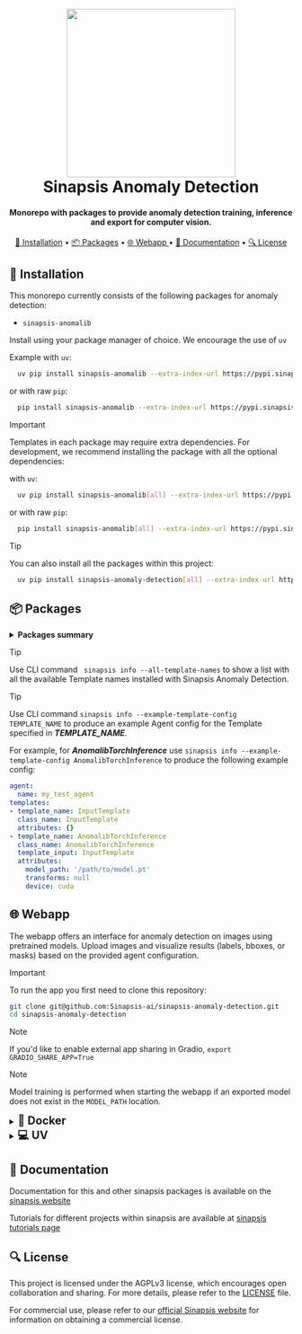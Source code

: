 <h1 align="center">
<br>
<a href="https://sinapsis.tech/">
  <img
    src="https://github.com/Sinapsis-AI/brand-resources/blob/main/sinapsis_logo/4x/logo.png?raw=true"
    alt="" width="300">
</a><br>
Sinapsis Anomaly Detection
<br>
</h1>

<h4 align="center">Monorepo with packages to provide anomaly detection training, inference and export for computer vision.</h4>

<p align="center">
<a href="#installation">🐍 Installation</a> •
<a href="#packages">📦 Packages</a> •
<a href="#webapp"> 🌐 Webapp </a>  •
<a href="#documentation">📙 Documentation</a> •
<a href="#license">🔍 License</a>
</p>

<h2 id="installation">🐍 Installation</h2>

This monorepo currently consists of the following packages for anomaly detection:

* <code>sinapsis-anomalib</code>

Install using your package manager of choice. We encourage the use of <code>uv</code>

Example with <code>uv</code>:

```bash
  uv pip install sinapsis-anomalib --extra-index-url https://pypi.sinapsis.tech
```
 or with raw <code>pip</code>:
```bash
  pip install sinapsis-anomalib --extra-index-url https://pypi.sinapsis.tech
```


> [!IMPORTANT]
> Templates in each package may require extra dependencies. For development, we recommend installing the package with all the optional dependencies:
>

with <code>uv</code>:

```bash
  uv pip install sinapsis-anomalib[all] --extra-index-url https://pypi.sinapsis.tech
```
 or with raw <code>pip</code>:
```bash
  pip install sinapsis-anomalib[all] --extra-index-url https://pypi.sinapsis.tech
```

> [!TIP]
> You can also install all the packages within this project:
>
```bash
  uv pip install sinapsis-anomaly-detection[all] --extra-index-url https://pypi.sinapsis.tech
```

<h2 id="packages">📦 Packages</h2>
<details id='packages'><summary><strong><span style="font-size: 1.0em;"> Packages summary</span></strong></summary>


- **Sinapsis Anomalib**
    - **AnomalibTorchInference**\
    _Run anomaly detection inference using PyTorch models._
    - **AnomalibOpenVINOInference**\
    _Perform optimized inference using OpenVINO-accelerated models._
    - **AnomalibTrain**\
    _Train custom anomaly detection models with Anomalib._
    - **AnomalibExport**\
    _Export trained models for deployment in different formats._
</details>

> [!TIP]
> Use CLI command ``` sinapsis info --all-template-names``` to show a list with all the available Template names installed with Sinapsis Anomaly Detection.

> [!TIP]
> Use CLI command ```sinapsis info --example-template-config TEMPLATE_NAME``` to produce an example Agent config for the Template specified in ***TEMPLATE_NAME***.

For example, for ***AnomalibTorchInference*** use ```sinapsis info --example-template-config AnomalibTorchInference``` to produce the following example config:


```yaml
agent:
  name: my_test_agent
templates:
- template_name: InputTemplate
  class_name: InputTemplate
  attributes: {}
- template_name: AnomalibTorchInference
  class_name: AnomalibTorchInference
  template_input: InputTemplate
  attributes:
    model_path: '/path/to/model.pt'
    transforms: null
    device: cuda
```





<h2 id="webapp">🌐 Webapp</h2>

The webapp offers an interface for anomaly detection on images using pretrained models. Upload images and visualize results (labels, bboxes, or masks) based on the provided agent configuration.

> [!IMPORTANT]
> To run the app you first need to clone this repository:

```bash
git clone git@github.com:Sinapsis-ai/sinapsis-anomaly-detection.git
cd sinapsis-anomaly-detection
```

> [!NOTE]
> If you'd like to enable external app sharing in Gradio, `export GRADIO_SHARE_APP=True`

> [!NOTE]
> Model training is performed when starting the webapp if an exported model does not exist in the `MODEL_PATH` location.

<details>
<summary id="uv"><strong><span style="font-size: 1.4em;">🐳 Docker</span></strong></summary>

**IMPORTANT** This docker image depends on the sinapsis-nvidia:base image. Please refer to the official [sinapsis](https://github.com/Sinapsis-ai/sinapsis?tab=readme-ov-file#docker) instructions to Build with Docker.

1. **Build the sinapsis-anomalib image**:
```bash
docker compose -f docker/compose.yaml build
```

2. **Start the app container**:
```bash
docker compose -f docker/compose_apps.yaml up sinapsis-anomalib-gradio -d
```
3. **Check the status**:
```bash
docker logs -f sinapsis-anomalib-gradio
```
3. The logs will display the URL to access the webapp, e.g.:

NOTE: The url can be different, check the output of the logs
```bash
Running on local URL:  http://127.0.0.1:7860
```
4. To stop the app:
```bash
docker compose -f docker/compose_apps.yaml down
```

<details>
<summary id="uv"><strong><span style="font-size: 1.25em;">Webapp Configuration</span></strong></summary>

Customize the webapp behavior by updating the `environment` fields in `docker/compose_apps.yaml`:

For custom inference agent:
```yaml
AGENT_CONFIG_PATH: "/app/configs/inference/custom_torch_demo_agent.yml"
```

For custom training agent:
```yaml
TRAINING_CONFIG: "/app/configs/custom_train_export_agent.yaml"
```

For custom inference model path:
```yaml
MODEL_PATH: "/app/artifacts/exported_models/weights/torch/custom_model.pt"
```

For custom test data:
```yaml
TEST_DIR: "/app/artifacts/data/custom_test_data"
```

</details>


</details>


<details>
<summary id="uv"><strong><span style="font-size: 1.4em;">💻 UV</span></strong></summary>

To run the webapp using the <code>uv</code> package manager, please:

1. **Create the virtual environment and sync the dependencies**:
```bash
uv sync --frozen
```
2. **Install the wheel**:
```bash
uv pip install sinapsis-anomaly-detection[all] --extra-index-url https://pypi.sinapsis.tech
```

3. **Run the webapp**:
```bash
uv run webapps/anomalib_gradio_app.py
```
4. **The terminal will display the URL to access the webapp, e.g.**:

NOTE: The url can be different, check the output of the terminal
```bash
Running on local URL:  http://127.0.0.1:7860
```

<details>
<summary id="uv"><strong><span style="font-size: 1.25em;">Webapp Configuration</span></strong></summary>


Customize the webapp behavior by exporting the following variables with your custom values before running the app:

For custom inference agent:
```bash
export AGENT_CONFIG_PATH="packages/sinapsis_anomalib/src/sinapsis_anomalib/configs/inference/custom_torch_demo_agent.yml"
```

For custom training agent:
```bash
export TRAINING_CONFIG="packages/sinapsis_anomalib/src/sinapsis_anomalib/configs/custom_train_export_agent.yaml"
```

For custom inference model path:
```bash
export MODEL_PATH="artifacts/exported_models/weights/torch/custom_model.pt"
```

For custom test data:
```bash
export TEST_DIR="artifacts/data/custom_test_data"
```



</details>

</details>

<h2 id="documentation">📙 Documentation</h2>

Documentation for this and other sinapsis packages is available on the [sinapsis website](https://docs.sinapsis.tech/docs)

Tutorials for different projects within sinapsis are available at [sinapsis tutorials page](https://docs.sinapsis.tech/tutorials)

<h2 id="license">🔍 License</h2>

This project is licensed under the AGPLv3 license, which encourages open collaboration and sharing. For more details, please refer to the [LICENSE](LICENSE) file.

For commercial use, please refer to our [official Sinapsis website](https://sinapsis.tech) for information on obtaining a commercial license.
